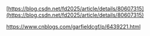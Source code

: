 [https://blog.csdn.net/fd2025/article/details/80607315](https://blog.csdn.net/fd2025/article/details/80607315)

https://www.cnblogs.com/garfieldcgf/p/6439221.html

